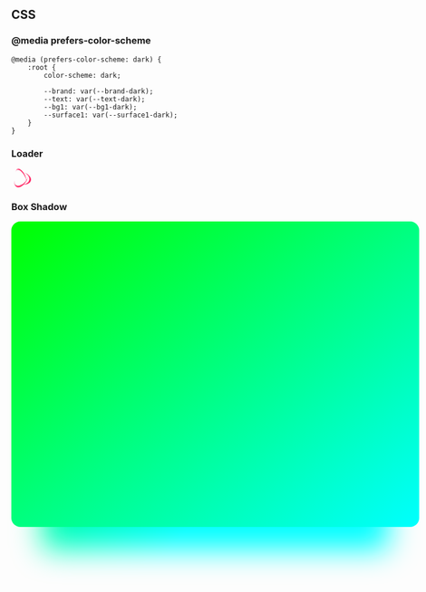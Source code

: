 ## CSS

### @media prefers-color-scheme

```
@media (prefers-color-scheme: dark) {
    :root {
        color-scheme: dark;
        
        --brand: var(--brand-dark);
        --text: var(--text-dark);
        --bg1: var(--bg1-dark);
        --surface1: var(--surface1-dark);
    }
}
```

### Loader

<style>
.spinner, .spinner * {
    box-sizing: border-box;
}
  
.spinner {
    height: 35px;
    width: 35px;
    border-radius: 50%;
    perspective: 800px;
}
    
.spinner__slice {
    position: absolute;
    box-sizing: border-box;
    width: 100%;
    height: 100%;
    border-radius: 50%;
}

.spinner .spinner__slice:nth-child(1) {
    left: 0%;
    top: 0%;
    animation: orbit-spinner-orbit-one-animation 1200ms linear infinite;
    border-bottom: 3px solid #ff1d5e;
}

.spinner .spinner__slice:nth-child(2) {
    right: 0%;
    top: 0%;
    animation: orbit-spinner-orbit-two-animation 1200ms linear infinite;
    border-right: 3px solid #ff1d5e;
}

.spinner .spinner__slice:nth-child(3) {
    right: 0%;
    bottom: 0%;
    animation: orbit-spinner-orbit-three-animation 1200ms linear infinite;
    border-top: 3px solid #ff1d5e;
}

@keyframes orbit-spinner-orbit-one-animation {
    0% {
        transform: rotateX(35deg) rotateY(-45deg) rotateZ(0deg);
    }
    100% {
        transform: rotateX(35deg) rotateY(-45deg) rotateZ(360deg);
    }
}

@keyframes orbit-spinner-orbit-two-animation {
    0% {
        transform: rotateX(50deg) rotateY(10deg) rotateZ(0deg);
    }
    100% {
        transform: rotateX(50deg) rotateY(10deg) rotateZ(360deg);
    }
}

@keyframes orbit-spinner-orbit-three-animation {
    0% {
        transform: rotateX(35deg) rotateY(55deg) rotateZ(0deg);
    }
    100% {
        transform: rotateX(35deg) rotateY(55deg) rotateZ(360deg);
    }
}
</style>

<div class="spinner">
    <div class="spinner__slice"></div>
    <div class="spinner__slice"></div>
    <div class="spinner__slice"></div>
</div>

### Box Shadow

<style>
	.gradient-shadow:before {
		content:  '';
		position:  absolute;
		inset: 0;
		background: red;
		z-index: -1;
		border-radius: inherit;
		transform: translateY(15%) scale(0.85);
		filter:  blur(30px) brightness(1.5);
		background: var(--gradient);
	}

	.gradient-shadow {
	    --gradient: linear-gradient(to bottom right, lime, cyan);

	    background:  var(--gradient);
	    inline-size: 75vmin;
	    aspect-ratio: 4/3;
	    border-radius: 1rem;
	    position: relative;
    }
	</style>

<div class="gradient-shadow"></div>
